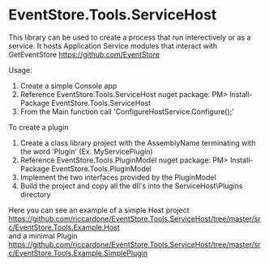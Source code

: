 # EventStore.Tools.ServiceHost
This library can be used to create a process that run interectively or as a service. It hosts Application Service modules that interact with GetEventStore https://github.com/EventStore  
  
Usage:  
1) Create a simple Console app  
2) Reference EventStore.Tools.ServiceHost nuget package: PM> Install-Package EventStore.Tools.ServiceHost  
3) From the Main function call 'ConfigureHostService.Configure();' 

To create a plugin  
1) Create a class library project with the AssemblyName terminating with the word 'Plugin' (Ex. MyServicePlugin)  
2) Reference EventStore.Tools.PluginModel nuget package: PM> Install-Package EventStore.Tools.PluginModel  
3) Implement the two interfaces provided by the PluginModel  
4) Build the project and copy all the dll's into the ServiceHost\Plugins directory  
  
Here you can see an example of a simple Host project   https://github.com/riccardone/EventStore.Tools.ServiceHost/tree/master/src/EventStore.Tools.Example.Host  
and a minimal Plugin  
https://github.com/riccardone/EventStore.Tools.ServiceHost/tree/master/src/EventStore.Tools.Example.SimplePlugin 
